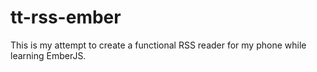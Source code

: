 tt-rss-ember
============

This is my attempt to create a functional RSS reader for my phone while
learning EmberJS.

